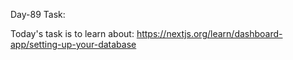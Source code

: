 Day-89 Task:

Today's task is to learn about:
https://nextjs.org/learn/dashboard-app/setting-up-your-database